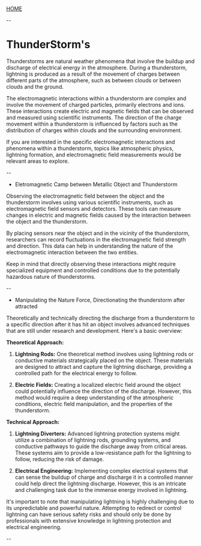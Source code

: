[HOME](/README.md)   

--  

# ThunderStorm's

Thunderstorms are natural weather phenomena that involve the buildup and discharge of electrical energy in the atmosphere. During a thunderstorm, lightning is produced as a result of the movement of charges between different parts of the atmosphere, such as between clouds or between clouds and the ground.

The electromagnetic interactions within a thunderstorm are complex and involve the movement of charged particles, primarily electrons and ions. These interactions create electric and magnetic fields that can be observed and measured using scientific instruments. The direction of the charge movement within a thunderstorm is influenced by factors such as the distribution of charges within clouds and the surrounding environment.

If you are interested in the specific electromagnetic interactions and phenomena within a thunderstorm, topics like atmospheric physics, lightning formation, and electromagnetic field measurements would be relevant areas to explore.

--   

- Eletromagnetic Camp between Metallic Object and Thunderstorm

Observing the electromagnetic field between the object and the thunderstorm involves using various scientific instruments, such as electromagnetic field sensors and detectors. These tools can measure changes in electric and magnetic fields caused by the interaction between the object and the thunderstorm.

By placing sensors near the object and in the vicinity of the thunderstorm, researchers can record fluctuations in the electromagnetic field strength and direction. This data can help in understanding the nature of the electromagnetic interaction between the two entities.

Keep in mind that directly observing these interactions might require specialized equipment and controlled conditions due to the potentially hazardous nature of thunderstorms.  

--  

- Manipulating the Nature Force, Directionating the thunderstorm after attracted

Theoretically and technically directing the discharge from a thunderstorm to a specific direction after it has hit an object involves advanced techniques that are still under research and development. Here's a basic overview:

**Theoretical Approach:**
1. **Lightning Rods:** One theoretical method involves using lightning rods or conductive materials strategically placed on the object. These materials are designed to attract and capture the lightning discharge, providing a controlled path for the electrical energy to follow.

2. **Electric Fields:** Creating a localized electric field around the object could potentially influence the direction of the discharge. However, this method would require a deep understanding of the atmospheric conditions, electric field manipulation, and the properties of the thunderstorm.

**Technical Approach:**
1. **Lightning Diverters:** Advanced lightning protection systems might utilize a combination of lightning rods, grounding systems, and conductive pathways to guide the discharge away from critical areas. These systems aim to provide a low-resistance path for the lightning to follow, reducing the risk of damage.

2. **Electrical Engineering:** Implementing complex electrical systems that can sense the buildup of charge and discharge it in a controlled manner could help direct the lightning discharge. However, this is an intricate and challenging task due to the immense energy involved in lightning.

It's important to note that manipulating lightning is highly challenging due to its unpredictable and powerful nature. Attempting to redirect or control lightning can have serious safety risks and should only be done by professionals with extensive knowledge in lightning protection and electrical engineering.  

--
